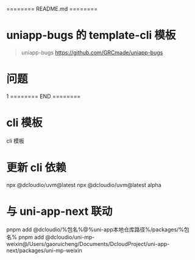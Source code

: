 ======== README.md ========

# uniapp-bugs 的 template-cli 模板
> uniapp-bugs https://github.com/GRCmade/uniapp-bugs

# 问题
1
======== END ========

# cli 模板

cli 模板

# 更新 cli 依赖
npx @dcloudio/uvm@latest
npx @dcloudio/uvm@latest alpha


# 与 uni-app-next 联动
pnpm add @dcloudio/%包名%@%uni-app本地仓库路径%/packages/%包名%
pnpm add @dcloudio/uni-mp-weixin@/Users/gaoruicheng/Documents/DcloudProject/uni-app-next/packages/uni-mp-weixin
